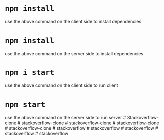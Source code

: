 # `npm install`
use the above command on the client side to install dependencies

# `npm install`
use the above command on the server side to install dependencies

# `npm i start`
use the above command on the client side to run client

# `npm start`
use the above command on the server side to run server
#   S t a c k o v e r f l o w - c l o n e  
 #   s t a c k o v e r f l o w - c l o n e  
 #   s t a c k o v e r f l o w - c l o n e  
 #   s t a c k o v e r f l o w - c l o n e  
 #   s t a c k o v e r f l o w - c l o n e  
 #   s t a c k o v e r f l o w  
 #   s t a c k o v e r f l o w  
 #   s t a c k o v e r f l o w  
 #   s t a c k o v e r f l o w  
 #   s t a c k o v e r f l o w  
 